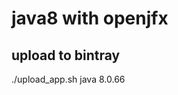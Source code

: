 java8 with openjfx
======================


upload to bintray
------------------

   ./upload_app.sh java 8.0.66
